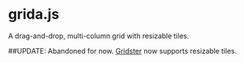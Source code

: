 # grida.js

A drag-and-drop, multi-column grid with resizable tiles.

##UPDATE: Abandoned for now. [Gridster](http://gridster.net) now supports resizable tiles.
